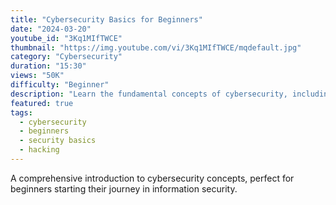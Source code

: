 ```yaml
---
title: "Cybersecurity Basics for Beginners"
date: "2024-03-20"
youtube_id: "3Kq1MIfTWCE"
thumbnail: "https://img.youtube.com/vi/3Kq1MIfTWCE/mqdefault.jpg"
category: "Cybersecurity"
duration: "15:30"
views: "50K"
difficulty: "Beginner"
description: "Learn the fundamental concepts of cybersecurity, including common threats, basic security practices, and essential tools."
featured: true
tags:
  - cybersecurity
  - beginners
  - security basics
  - hacking
---
```


A comprehensive introduction to cybersecurity concepts, perfect for beginners starting their journey in information security. 